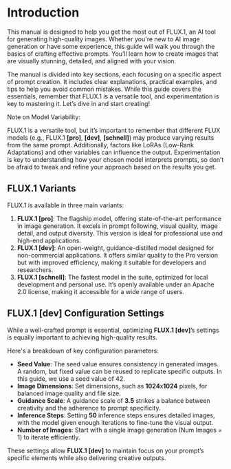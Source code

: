 # Introduction
This manual is designed to help you get the most out of FLUX.1, an AI tool for generating high-quality images. Whether you're new to AI image generation or have some experience, this guide will walk you through the basics of crafting effective prompts. You’ll learn how to create images that are visually stunning, detailed, and aligned with your vision.

The manual is divided into key sections, each focusing on a specific aspect of prompt creation. It includes clear explanations, practical examples, and tips to help you avoid common mistakes. While this guide covers the essentials, remember that FLUX.1 is a versatile tool, and experimentation is key to mastering it. Let’s dive in and start creating!

Note on Model Variability:

FLUX.1 is a versatile tool, but it’s important to remember that different FLUX models (e.g., FLUX.1 **[pro]**, **[dev]**, **[schnell]**) may produce varying results from the same prompt. Additionally, factors like LoRAs (Low-Rank Adaptations) and other variables can influence the output. Experimentation is key to understanding how your chosen model interprets prompts, so don’t be afraid to tweak and refine your approach based on the results you get.

## FLUX.1 Variants
FLUX.1 is available in three main variants:

1. **FLUX.1 [pro]**: The flagship model, offering state-of-the-art performance in image generation. It excels in prompt following, visual quality, image detail, and output diversity. This version is ideal for professional use and high-end applications.
2. **FLUX.1 [dev]**: An open-weight, guidance-distilled model designed for non-commercial applications. It offers similar quality to the Pro version but with improved efficiency, making it suitable for developers and researchers.
3. **FLUX.1 [schnell]**: The fastest model in the suite, optimized for local development and personal use. It’s openly available under an Apache 2.0 license, making it accessible for a wide range of users.

## FLUX.1 [dev] Configuration Settings

While a well-crafted prompt is essential, optimizing **FLUX.1 [dev]**’s settings is equally important to achieving high-quality results. 

Here's a breakdown of key configuration parameters:

* **Seed Value**: The seed value ensures consistency in generated images. A random, but fixed value can be reused to replicate specific outputs. In this guide, we use a seed value of 42.
* **Image Dimensions**: Set dimensions, such as **1024**x**1024** pixels, for balanced image quality and file size.
* **Guidance Scale**: A guidance scale of **3.5** strikes a balance between creativity and the adherence to prompt specificity.
* **Inference Steps**: Setting **50** inference steps ensures detailed images, with the model given enough iterations to fine-tune the visual output.
* **Number of Images**: Start with a single image generation (Num Images = 1) to iterate efficiently.

These settings allow **FLUX.1 [dev]** to maintain focus on your prompt’s specific elements while also delivering creative outputs.
